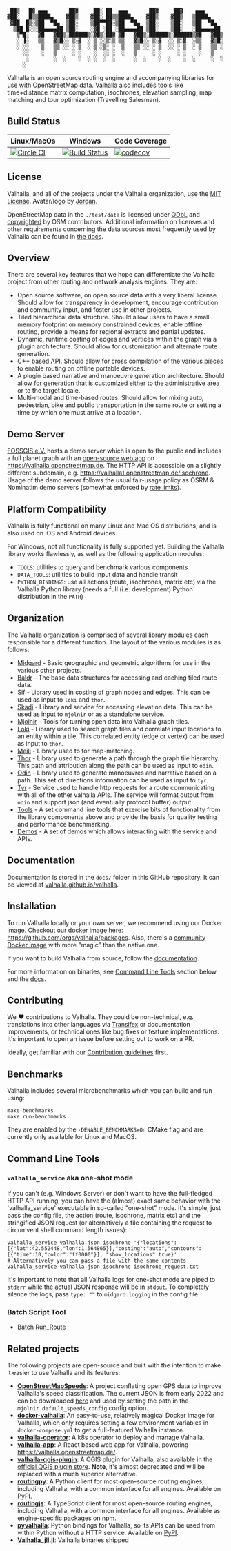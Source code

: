 


     ██▒   █▓ ▄▄▄       ██▓     ██░ ██  ▄▄▄       ██▓     ██▓    ▄▄▄
    ▓██░   █▒▒████▄    ▓██▒    ▓██░ ██▒▒████▄    ▓██▒    ▓██▒   ▒████▄
     ▓██  █▒░▒██  ▀█▄  ▒██░    ▒██▀▀██░▒██  ▀█▄  ▒██░    ▒██░   ▒██  ▀█▄
      ▒██ █░░░██▄▄▄▄██ ▒██░    ░▓█ ░██ ░██▄▄▄▄██ ▒██░    ▒██░   ░██▄▄▄▄██
       ▒▀█░   ▓█   ▓██▒░██████▒░▓█▒░██▓ ▓█   ▓██▒░██████▒░██████▒▓█   ▓██▒
       ░ ▐░   ▒▒   ▓▒█░░ ▒░▓  ░ ▒ ░░▒░▒ ▒▒   ▓▒█░░ ▒░▓  ░░ ▒░▓  ░▒▒   ▓▒█░
       ░ ░░    ▒   ▒▒ ░░ ░ ▒  ░ ▒ ░▒░ ░  ▒   ▒▒ ░░ ░ ▒  ░░ ░ ▒  ░ ▒   ▒▒ ░
         ░░    ░   ▒     ░ ░    ░  ░░ ░  ░   ▒     ░ ░     ░ ░    ░   ▒
          ░        ░  ░    ░  ░ ░  ░  ░      ░  ░    ░  ░    ░  ░     ░  ░
         ░



Valhalla is an open source routing engine and accompanying libraries for use with OpenStreetMap data. Valhalla also includes tools like time+distance matrix computation, isochrones, elevation sampling, map matching and tour optimization (Travelling Salesman).

## Build Status

| Linux/MacOs | Windows | Code Coverage |
| ----------- | ------- | ------------- |
| [![Circle CI](https://circleci.com/gh/valhalla/valhalla/tree/master.svg?style=svg)](https://circleci.com/gh/valhalla/valhalla/tree/master) | [![Build Status](https://dev.azure.com/valhalla1/valhalla/_apis/build/status/valhalla.valhalla?branchName=master)](https://dev.azure.com/valhalla1/valhalla/_build/latest?definitionId=1&branchName=master) | [![codecov](https://codecov.io/gh/valhalla/valhalla/branch/master/graph/badge.svg)](https://codecov.io/gh/valhalla/valhalla) |


## License

Valhalla, and all of the projects under the Valhalla organization, use the [MIT License](COPYING).  Avatar/logo by [Jordan](https://www.instagram.com/jaykaydraws/). 

OpenStreetMap data in the `./test/data` is licensed under [ODbL](https://opendatacommons.org/licenses/odbl/) and [copyrighted](https://www.openstreetmap.org/copyright) by OSM contributors. Additional information on licenses and other requirements concerning the data sources most frequently used by Valhalla can be found in [the docs](https://valhalla.github.io/valhalla/mjolnir/data_sources/).

## Overview

There are several key features that we hope can differentiate the Valhalla project from other routing and network analysis engines. They are:

- Open source software, on open source data with a very liberal license. Should allow for transparency in development, encourage contribution and community input, and foster use in other projects.
- Tiled hierarchical data structure. Should allow users to have a small memory footprint on memory constrained devices, enable offline routing, provide a means for regional extracts and partial updates.
- Dynamic, runtime costing of edges and vertices within the graph via a plugin architecture. Should allow for customization and alternate route generation.
- C++ based API. Should allow for cross compilation of the various pieces to enable routing on offline portable devices.
- A plugin based narrative and manoeuvre generation architecture. Should allow for generation that is customized either to the administrative area or to the target locale.
- Multi-modal and time-based routes. Should allow for mixing auto, pedestrian, bike and public transportation in the same route or setting a time by which one must arrive at a location.

## Demo Server

[FOSSGIS e.V.](https://fossgis.de) hosts a demo server which is open to the public and includes a full planet graph with an [open-source web app](https://github.com/gis-ops/valhalla-app) on https://valhalla.openstreetmap.de. The HTTP API is accessible on a slightly different subdomain, e.g. https://valhalla1.openstreetmap.de/isochrone. Usage of the demo server follows the usual fair-usage policy as OSRM & Nominatim demo servers (somewhat enforced by [rate limits](https://github.com/valhalla/valhalla/discussions/3373#discussioncomment-1644713)).

## Platform Compatibility

Valhalla is fully functional on many Linux and Mac OS distributions, and is also used on iOS and Android devices.

For Windows, not all functionality is fully supported yet. Building the Valhalla library works flawlessly, as well as the following application modules:

- `TOOLS`: utilities to query and benchmark various components
- `DATA_TOOLS`: utilities to build input data and handle transit
- `PYTHON_BINDINGS`: use all actions (route, isochrones, matrix etc) via the Valhalla Python library (needs a full (i.e. development) Python distribution in the `PATH`)

## Organization

The Valhalla organization is comprised of several library modules each responsible for a different function. The layout of the various modules is as follows:

- [Midgard](https://github.com/valhalla/valhalla/tree/master/valhalla/midgard) - Basic geographic and geometric algorithms for use in the various other projects.
- [Baldr](https://github.com/valhalla/valhalla/tree/master/valhalla/baldr) - The base data structures for accessing and caching tiled route data.
- [Sif](https://github.com/valhalla/valhalla/tree/master/valhalla/sif) - Library used in costing of graph nodes and edges. This can be used as input to `loki` and `thor`.
- [Skadi](https://github.com/valhalla/valhalla/tree/master/valhalla/skadi) - Library and service for accessing elevation data. This can be used as input to `mjolnir` or as a standalone service.
- [Mjolnir](https://github.com/valhalla/valhalla/tree/master/valhalla/mjolnir) - Tools for turning open data into Valhalla graph tiles.
- [Loki](https://github.com/valhalla/valhalla/tree/master/valhalla/loki) - Library used to search graph tiles and correlate input locations to an entity within a tile. This correlated entity (edge or vertex) can be used as input to `thor`.
- [Meili](https://github.com/valhalla/valhalla/tree/master/valhalla/meili) - Library used to for map-matching.
- [Thor](https://github.com/valhalla/valhalla/tree/master/valhalla/thor) - Library used to generate a path through the graph tile hierarchy.  This path and attribution along the path can be used as input to `odin`.
- [Odin](https://github.com/valhalla/valhalla/tree/master/valhalla/odin) - Library used to generate manoeuvres and narrative based on a path. This set of directions information can be used as input to `tyr`.
- [Tyr](https://github.com/valhalla/valhalla/tree/master/valhalla/tyr) - Service used to handle http requests for a route communicating with all of the other valhalla APIs. The service will format output from `odin` and support json (and eventually protocol buffer) output.
- [Tools](https://github.com/valhalla/valhalla/tree/master/src) - A set command line tools that exercise bits of functionality from the library components above and provide the basis for quality testing and performance benchmarking.
- [Demos](https://github.com/valhalla/demos) - A set of demos which allows interacting with the service and APIs.

## Documentation

Documentation is stored in the `docs/` folder in this GitHub repository. It can be viewed at [valhalla.github.io/valhalla](https://valhalla.github.io/valhalla).

## Installation

To run Valhalla locally or your own server, we recommend using our Docker image. Checkout our docker image here: https://github.com/orgs/valhalla/packages. Also, there's a [community Docker image](https://github.com/gis-ops/docker-valhalla) with more "magic" than the native one.

If you want to build Valhalla from source, follow the [documentation](https://valhalla.github.io/valhalla/building/).

For more information on binaries, see [Command Line Tools](#command-line-tools) section below and the [docs](https://valhalla.github.io/valhalla).

## Contributing

We :heart: contributions to Valhalla. They could be non-technical, e.g. translations into other languages via [Transifex](https://www.transifex.com/valhalla/valhalla-phrases/locales-en-us-json--transifex/) or documentation improvements, or technical ones like bug fixes or feature implementations. It's important to open an issue before setting out to work on a PR.

Ideally, get familiar with our [Contribution guidelines](https://github.com/valhalla/valhalla/blob/master/CONTRIBUTING.md) first.

## Benchmarks

Valhalla includes several microbenchmarks which you can build and run using:

    make benchmarks
    make run-benchmarks

They are enabled by the `-DENABLE_BENCHMARKS=On` CMake flag and are currently only available for
Linux and MacOS.

## Command Line Tools

### `valhalla_service` aka one-shot mode

If you can't (e.g. Windows Server) or don't want to have the full-fledged HTTP API running, you can have the (almost) exact same behavior with the 'valhalla_service' executable in so-called "one-shot" mode. It's simple, just pass the config file, the action (route, isochrone, matrix etc) and the stringified JSON request (or alternatively a file containing the request to circumvent shell command length issues):

```
valhalla_service valhalla.json isochrone '{"locations":[{"lat":42.552448,"lon":1.564865}],"costing":"auto","contours":[{"time":10,"color":"ff0000"}], "show_locations":true}'
# Alternatively you can pass a file with the same contents
valhalla_service valhalla.json isochrone isochrone_request.txt
```

It's important to note that all Valhalla logs for one-shot mode are piped to `stderr` while the actual JSON response will be in `stdout`. To completely silence the logs, pass `type: ""` to `midgard.logging` in the config file.


### Batch Script Tool

- [Batch Run_Route](https://github.com/valhalla/valhalla/blob/master/run_route_scripts/README.md)

## Related projects

The following projects are open-source and built with the intention to make it easier to use Valhalla and its features:

- [**OpenStreetMapSpeeds**](https://github.com/OpenStreetMapSpeeds/): A project conflating open GPS data to improve Valhalla's speed classification. The current JSON is from early 2022 and can be downloaded [here](https://raw.githubusercontent.com/OpenStreetMapSpeeds/schema/master/default_speeds.json) and used by setting the path in the `mjolnir.default_speeds_config` config option.
- [**docker-valhalla**](https://github.com/gis-ops/docker-valhalla): An easy-to-use, relatively magical Docker image for Valhalla, which only requires setting a few environment variables in `docker-compose.yml` to get a full-featured Valhalla instance.
- [**valhalla-operator**](https://github.com/itayankri/valhalla-operator): A k8s operator to deploy and manage Valhalla.
- [**valhalla-app**](https://github.com/gis-ops/valhalla-app): A React based web app for Valhalla, powering https://valhalla.openstreetmap.de/.
- [**valhalla-qgis-plugin**](https://github.com/gis-ops/valhalla-qgis-plugin): A QGIS plugin for Valhalla, also available in the [official QGIS plugin store](https://plugins.qgis.org/plugins/valhalla/). **Note**, it's almost deprecated and will be replaced with a much superior alternative.
- [**routingpy**](https://github.com/gis-ops/routingpy): A Python client for most open-source routing engines, including Valhalla, with a common interface for all engines. Available on [PyPI](https://pypi.org/project/routingpy/).
- [**routingjs**](https://github.com/gis-ops/routingjs): A TypeScript client for most open-source routing engines, including Valhalla, with a common interface for all engines. Available as engine-specific packages on [npm](https://www.npmjs.com/package/@routingjs/valhalla).
- [**pyvalhalla**](https://github.com/gis-ops/pyvalhalla): Python bindings for Valhalla, so its APIs can be used from within Python without a HTTP service. Available on [PyPI](https://pypi.org/project/pyvalhalla/).
- [**Valhalla_jll.jl**](https://github.com/JuliaBinaryWrappers/Valhalla_jll.jl): Valhalla binaries shipped
